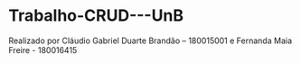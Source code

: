 # Trabalho-CRUD---UnB
Realizado por Cláudio Gabriel Duarte Brandão – 180015001 e Fernanda Maia Freire - 180016415
